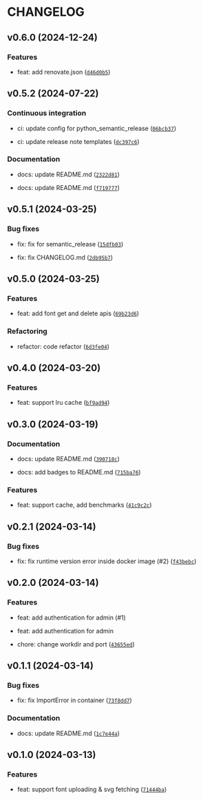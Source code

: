 # CHANGELOG

## v0.6.0 (2024-12-24)

### Features

* feat: add renovate.json ([`d46d0b5`](https://github.com/font2svg/font2svg-api/commit/d46d0b57311257cee3986480f107c81aa9f0d78d))

## v0.5.2 (2024-07-22)

### Continuous integration

* ci: update config for python_semantic_release ([`06bcb37`](https://github.com/font2svg/font2svg-api/commit/06bcb37766cf00e88f6ff523199c0af580c2f901))

* ci: update release note templates ([`dc397c6`](https://github.com/font2svg/font2svg-api/commit/dc397c6d31d54943c1da92405a8dd683fee8b223))

### Documentation

* docs: update README.md ([`2322d81`](https://github.com/font2svg/font2svg-api/commit/2322d81cfc4d26bc191331d7da35c4c547fb9e5b))

* docs: update README.md ([`f719777`](https://github.com/font2svg/font2svg-api/commit/f719777ad6b8c6fe8e591822939c1c4a8c0d9d32))

## v0.5.1 (2024-03-25)

### Bug fixes

* fix: fix for semantic_release ([`15dfb03`](https://github.com/font2svg/font2svg-api/commit/15dfb03c0c52816de4bad67a5d66d384c81aa4cc))

* fix: fix CHANGELOG.md ([`2db95b7`](https://github.com/font2svg/font2svg-api/commit/2db95b73f63f2b957329b27e7a16a21c419947c2))

## v0.5.0 (2024-03-25)

### Features

* feat: add font get and delete apis ([`69b23d6`](https://github.com/font2svg/font2svg-api/commit/69b23d6e2b995aa87ef324f7d35afd9185b426e5))

### Refactoring

* refactor: code refactor ([`6d3fe04`](https://github.com/font2svg/font2svg-api/commit/6d3fe0473c320c55198f981e1ff04c6fe8b1b65d))

## v0.4.0 (2024-03-20)

### Features

* feat: support lru cache ([`bf9ad94`](https://github.com/font2svg/font2svg-api/commit/bf9ad941a7513290cfba711148e33a12a0581b0f))

## v0.3.0 (2024-03-19)

### Documentation

* docs: update README.md ([`390718c`](https://github.com/font2svg/font2svg-api/commit/390718cf7048b9fc3e188cc0ce7582f6fe344846))

* docs: add badges to README.md ([`715ba76`](https://github.com/font2svg/font2svg-api/commit/715ba762f53698b5f8abc95ba069a9fefa988620))

### Features

* feat: support cache, add benchmarks ([`41c9c2c`](https://github.com/font2svg/font2svg-api/commit/41c9c2cf1d9b565120517850cf5fe37f3e7e1fdf))

## v0.2.1 (2024-03-14)

### Bug fixes

* fix: fix runtime version error inside docker image (#2) ([`f43bebc`](https://github.com/font2svg/font2svg-api/commit/f43bebcf783be63a9c8419337b1f5ed8b8959a65))

## v0.2.0 (2024-03-14)

### Features

* feat: add authentication for admin (#1)

* feat: add authentication for admin

* chore: change workdir and port ([`43655ed`](https://github.com/font2svg/font2svg-api/commit/43655ed2fb150e0074109da622e884b092ee78af))

## v0.1.1 (2024-03-14)

### Bug fixes

* fix: fix ImportError in container ([`73f8dd7`](https://github.com/font2svg/font2svg-api/commit/73f8dd72cefba65c4a93904a69a2dce32d4c1bf4))

### Documentation

* docs: update README.md ([`1c7e44a`](https://github.com/font2svg/font2svg-api/commit/1c7e44a8d4b3357e0335b99560bb7b2708d3029f))

## v0.1.0 (2024-03-13)

### Features

* feat: support font uploading &amp; svg fetching ([`71444ba`](https://github.com/font2svg/font2svg-api/commit/71444ba135ae3f857681efee7c0685b0b2bb6e43))
